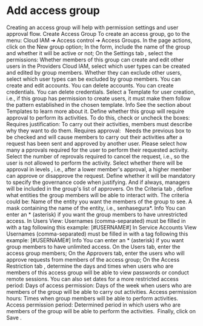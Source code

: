 # Add access group 

Creating an access group will help with permission settings and user approval flow.
Create Access Group
To create an access group, go to the menu: 
Cloud IAM ➔ Access control ➔ Access Groups.
In the page actions, click on the 
New group
 option;
In the form, include the name of the group and whether it will be active or not;
On the 
Settings tab
, select the permissions:
Whether members of this group can create and edit other users in the Providers Cloud IAM, select which user types can be created and edited by group members.
Whether they can exclude other users, select which user types can be excluded by group members.
You can create and edit accounts.
You can delete accounts.
You can create credentials.
You can delete credentials.
Select a 
Template
 for user creation, i.e., if this group has permission to create users, it must make them follow the pattern established in the chosen template.
Info
See the section about 
Templates
 to learn more about it.
Define whether this group will require approval to perform its activities. To do this, check or uncheck the boxes:
Requires justification:
 To carry out their activities, members must describe why they want to do them.
Requires approval:
 
Needs the previous box to be checked and will cause members to carry out their activities after a request has been sent and approved by another user.
Please select how many 
a
pprovals required
 for the user to perform their requested activity.
Select the number of 
reprovals required
 to cancel the request, i.e., so the user is not allowed to perform the activity.
Select whether there will be 
approval in levels
, i.e., after a lower member's approval, a higher member can approve or disapprove the request.
Define whether it will be mandatory to specify the 
governance code
 when justifying.
And if always, 
managers will be included
 in the group's list of approvers.
On the 
Criteria tab
, define what entities the group members will be able to interact with. The criteria could be:
Name of the entity you want the members of the group to see.
A mask containing the name of the entity, i.e., senhasegura*.
Info
You can enter an 
*
 (asterisk) if you want the group members to have unrestricted access.
In Users View:
Usernames (comma-separated) must be filled in with a tag following this example:
[#USERNAME#]
In Service Accounts View
Usernames (comma-separated) must be filled in with a tag following this example:
[#USERNAME#]
Info
You can enter an * (asterisk) if you want group members to have unlimited access.
On the 
Users
 tab, enter the access group members;
On the 
Approvers
 tab, enter the users who will approve requests from members of the access group;
On the 
Access Restriction tab
, determine the days and times when users who are members of this access group will be able to view passwords or conduct remote sessions. You can also set dates for a more restricted access period:
Days of access permission:
 Days of the week when users who are members of the group will be able to carry out activities.
Access permission hours:
 Times when group members will be able to perform activities.
Access permission period:
 Determined period in which users who are members of the group will be able to perform the activities.
 Finally, click on 
Save
.